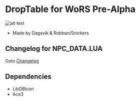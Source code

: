 # DropTable for WoRS Pre-Alpha

![alt text](https://github.com/dagsvik/WORS-Addons/blob/main/Addon%20Projects/DropTable/Docs/DropTableIMG001.png)


- Made by Dagsvik & Robban/Snickers

## Changelog for NPC_DATA.LUA
Goto [Changelog](Docs/Changelog-npc_data.md)

## Dependencies
- LibDBIcon
- Ace3

